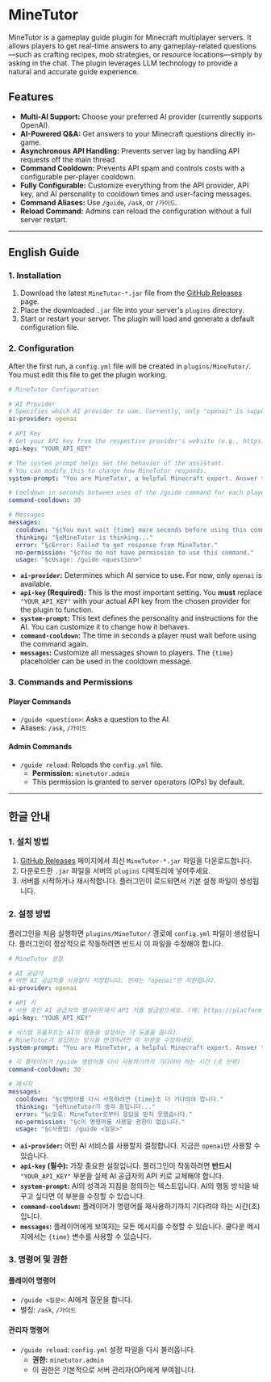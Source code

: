 # MineTutor

MineTutor is a gameplay guide plugin for Minecraft multiplayer servers. It allows players to get real-time answers to any gameplay-related questions—such as crafting recipes, mob strategies, or resource locations—simply by asking in the chat. The plugin leverages LLM technology to provide a natural and accurate guide experience.

## Features

- **Multi-AI Support:** Choose your preferred AI provider (currently supports OpenAI).
- **AI-Powered Q&A:** Get answers to your Minecraft questions directly in-game.
- **Asynchronous API Handling:** Prevents server lag by handling API requests off the main thread.
- **Command Cooldown:** Prevents API spam and controls costs with a configurable per-player cooldown.
- **Fully Configurable:** Customize everything from the API provider, API key, and AI personality to cooldown times and user-facing messages.
- **Command Aliases:** Use `/guide`, `/ask`, or `/가이드`.
- **Reload Command:** Admins can reload the configuration without a full server restart.

---

## English Guide

### 1. Installation

1.  Download the latest `MineTutor-*.jar` file from the [GitHub Releases](https://github.com/ms1011/MineTutor/releases) page.
2.  Place the downloaded `.jar` file into your server's `plugins` directory.
3.  Start or restart your server. The plugin will load and generate a default configuration file.

### 2. Configuration

After the first run, a `config.yml` file will be created in `plugins/MineTutor/`. You must edit this file to get the plugin working.

```yaml
# MineTutor Configuration

# AI Provider
# Specifies which AI provider to use. Currently, only "openai" is supported.
ai-provider: openai

# API Key
# Get your API key from the respective provider's website (e.g., https://platform.openai.com/account/api-keys)
api-key: "YOUR_API_KEY"

# The system prompt helps set the behavior of the assistant.
# You can modify this to change how MineTutor responds.
system-prompt: "You are MineTutor, a helpful Minecraft expert. Answer the user's questions about Minecraft concisely and accurately."

# Cooldown in seconds between uses of the /guide command for each player.
command-cooldown: 30

# Messages
messages:
  cooldown: "§cYou must wait {time} more seconds before using this command again."
  thinking: "§eMineTutor is thinking..."
  error: "§cError: Failed to get response from MineTutor."
  no-permission: "§cYou do not have permission to use this command."
  usage: "§cUsage: /guide <question>"
```

-   **`ai-provider`:** Determines which AI service to use. For now, only `openai` is available.
-   **`api-key` (Required):** This is the most important setting. You **must** replace `"YOUR_API_KEY"` with your actual API key from the chosen provider for the plugin to function.
-   **`system-prompt`:** This text defines the personality and instructions for the AI. You can customize it to change how it behaves.
-   **`command-cooldown`:** The time in seconds a player must wait before using the command again.
-   **`messages`:** Customize all messages shown to players. The `{time}` placeholder can be used in the cooldown message.

### 3. Commands and Permissions

#### Player Commands

-   `/guide <question>`: Asks a question to the AI.
-   Aliases: `/ask`, `/가이드`

#### Admin Commands

-   `/guide reload`: Reloads the `config.yml` file.
    -   **Permission:** `minetutor.admin`
    -   This permission is granted to server operators (OPs) by default.

---

## 한글 안내

### 1. 설치 방법

1.  [GitHub Releases](https://github.com/ms1011/MineTutor/releases) 페이지에서 최신 `MineTutor-*.jar` 파일을 다운로드합니다.
2.  다운로드한 `.jar` 파일을 서버의 `plugins` 디렉토리에 넣어주세요.
3.  서버를 시작하거나 재시작합니다. 플러그인이 로드되면서 기본 설정 파일이 생성됩니다.

### 2. 설정 방법

플러그인을 처음 실행하면 `plugins/MineTutor/` 경로에 `config.yml` 파일이 생성됩니다. 플러그인이 정상적으로 작동하려면 반드시 이 파일을 수정해야 합니다.

```yaml
# MineTutor 설정

# AI 공급자
# 어떤 AI 공급자를 사용할지 지정합니다. 현재는 "openai"만 지원됩니다.
ai-provider: openai

# API 키
# 사용 중인 AI 공급자의 웹사이트에서 API 키를 발급받으세요. (예: https://platform.openai.com/account/api-keys)
api-key: "YOUR_API_KEY"

# 시스템 프롬프트는 AI의 행동을 설정하는 데 도움을 줍니다.
# MineTutor가 응답하는 방식을 변경하려면 이 부분을 수정하세요.
system-prompt: "You are MineTutor, a helpful Minecraft expert. Answer the user's questions about Minecraft concisely and accurately. Your response should be in Korean."

# 각 플레이어가 /guide 명령어를 다시 사용하기까지 기다려야 하는 시간 (초 단위)
command-cooldown: 30

# 메시지
messages:
  cooldown: "§c명령어를 다시 사용하려면 {time}초 더 기다려야 합니다."
  thinking: "§eMineTutor가 생각 중입니다..."
  error: "§c오류: MineTutor로부터 응답을 받지 못했습니다."
  no-permission: "§c이 명령어를 사용할 권한이 없습니다."
  usage: "§c사용법: /guide <질문>"
```

-   **`ai-provider`:** 어떤 AI 서비스를 사용할지 결정합니다. 지금은 `openai`만 사용할 수 있습니다.
-   **`api-key` (필수):** 가장 중요한 설정입니다. 플러그인이 작동하려면 **반드시** `"YOUR_API_KEY"` 부분을 실제 AI 공급자의 API 키로 교체해야 합니다.
-   **`system-prompt`:** AI의 성격과 지침을 정의하는 텍스트입니다. AI의 행동 방식을 바꾸고 싶다면 이 부분을 수정할 수 있습니다.
-   **`command-cooldown`:** 플레이어가 명령어를 재사용하기까지 기다려야 하는 시간(초)입니다.
-   **`messages`:** 플레이어에게 보여지는 모든 메시지를 수정할 수 있습니다. 쿨다운 메시지에서는 `{time}` 변수를 사용할 수 있습니다.

### 3. 명령어 및 권한

#### 플레이어 명령어

-   `/guide <질문>`: AI에게 질문을 합니다.
-   별칭: `/ask`, `/가이드`

#### 관리자 명령어

-   `/guide reload`: `config.yml` 설정 파일을 다시 불러옵니다.
    -   **권한:** `minetutor.admin`
    -   이 권한은 기본적으로 서버 관리자(OP)에게 부여됩니다.
